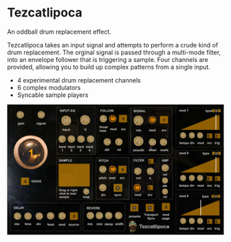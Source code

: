 # Tezcatlipoca

An oddball drum replacement effect. 

Tezcatlipoca takes an input signal and attempts to perform a crude kind of drum replacement. The orginal signal is passed through a multi-mode filter, into an envelope follower that is triggering a sample. Four channels are provided, allowing you to build up complex patterns from a single input. 


- 4 experimental drum replacement channels
- 6 complex modulators
- Syncable sample players


![Xolotwd](https://raw.githubusercontent.com/publicsamples/tezcatlipoca/main/tezcatlipoca.png)

